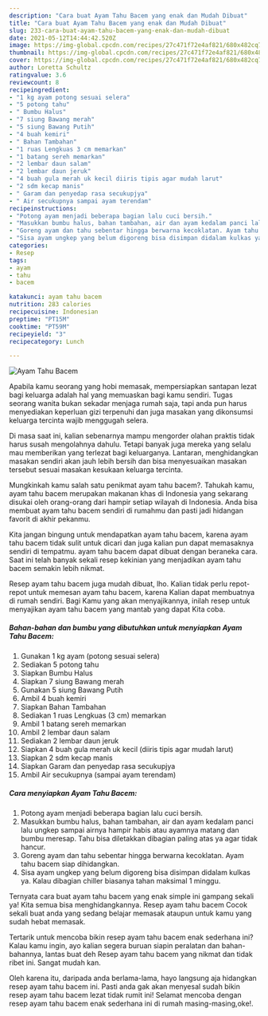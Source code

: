 ```yaml
---
description: "Cara buat Ayam Tahu Bacem yang enak dan Mudah Dibuat"
title: "Cara buat Ayam Tahu Bacem yang enak dan Mudah Dibuat"
slug: 233-cara-buat-ayam-tahu-bacem-yang-enak-dan-mudah-dibuat
date: 2021-05-12T14:44:42.520Z
image: https://img-global.cpcdn.com/recipes/27c471f72e4af821/680x482cq70/ayam-tahu-bacem-foto-resep-utama.jpg
thumbnail: https://img-global.cpcdn.com/recipes/27c471f72e4af821/680x482cq70/ayam-tahu-bacem-foto-resep-utama.jpg
cover: https://img-global.cpcdn.com/recipes/27c471f72e4af821/680x482cq70/ayam-tahu-bacem-foto-resep-utama.jpg
author: Loretta Schultz
ratingvalue: 3.6
reviewcount: 8
recipeingredient:
- "1 kg ayam potong sesuai selera"
- "5 potong tahu"
- " Bumbu Halus"
- "7 siung Bawang merah"
- "5 siung Bawang Putih"
- "4 buah kemiri"
- " Bahan Tambahan"
- "1 ruas Lengkuas 3 cm memarkan"
- "1 batang sereh memarkan"
- "2 lembar daun salam"
- "2 lembar daun jeruk"
- "4 buah gula merah uk kecil diiris tipis agar mudah larut"
- "2 sdm kecap manis"
- " Garam dan penyedap rasa secukupjya"
- " Air secukupnya sampai ayam terendam"
recipeinstructions:
- "Potong ayam menjadi beberapa bagian lalu cuci bersih."
- "Masukkan bumbu halus, bahan tambahan, air dan ayam kedalam panci lalu ungkep sampai airnya hampir habis atau ayamnya matang dan bumbu meresap. Tahu bisa diletakkan dibagian paling atas ya agar tidak hancur."
- "Goreng ayam dan tahu sebentar hingga berwarna kecoklatan. Ayam tahu bacem siap dihidangkan."
- "Sisa ayam ungkep yang belum digoreng bisa disimpan didalam kulkas ya. Kalau dibagian chiller biasanya tahan maksimal 1 minggu."
categories:
- Resep
tags:
- ayam
- tahu
- bacem

katakunci: ayam tahu bacem 
nutrition: 283 calories
recipecuisine: Indonesian
preptime: "PT15M"
cooktime: "PT59M"
recipeyield: "3"
recipecategory: Lunch

---
```



![Ayam Tahu Bacem](https://img-global.cpcdn.com/recipes/27c471f72e4af821/680x482cq70/ayam-tahu-bacem-foto-resep-utama.jpg)

Apabila kamu seorang yang hobi memasak, mempersiapkan santapan lezat bagi keluarga adalah hal yang memuaskan bagi kamu sendiri. Tugas seorang  wanita bukan sekadar menjaga rumah saja, tapi anda pun harus menyediakan keperluan gizi terpenuhi dan juga masakan yang dikonsumsi keluarga tercinta wajib menggugah selera.

Di masa  saat ini, kalian sebenarnya mampu mengorder olahan praktis tidak harus susah mengolahnya dahulu. Tetapi banyak juga mereka yang selalu mau memberikan yang terlezat bagi keluarganya. Lantaran, menghidangkan masakan sendiri akan jauh lebih bersih dan bisa menyesuaikan masakan tersebut sesuai masakan kesukaan keluarga tercinta. 



Mungkinkah kamu salah satu penikmat ayam tahu bacem?. Tahukah kamu, ayam tahu bacem merupakan makanan khas di Indonesia yang sekarang disukai oleh orang-orang dari hampir setiap wilayah di Indonesia. Anda bisa membuat ayam tahu bacem sendiri di rumahmu dan pasti jadi hidangan favorit di akhir pekanmu.

Kita jangan bingung untuk mendapatkan ayam tahu bacem, karena ayam tahu bacem tidak sulit untuk dicari dan juga kalian pun dapat memasaknya sendiri di tempatmu. ayam tahu bacem dapat dibuat dengan beraneka cara. Saat ini telah banyak sekali resep kekinian yang menjadikan ayam tahu bacem semakin lebih nikmat.

Resep ayam tahu bacem juga mudah dibuat, lho. Kalian tidak perlu repot-repot untuk memesan ayam tahu bacem, karena Kalian dapat membuatnya di rumah sendiri. Bagi Kamu yang akan menyajikannya, inilah resep untuk menyajikan ayam tahu bacem yang mantab yang dapat Kita coba.

<!--inarticleads1-->

##### Bahan-bahan dan bumbu yang dibutuhkan untuk menyiapkan Ayam Tahu Bacem:

1. Gunakan 1 kg ayam (potong sesuai selera)
1. Sediakan 5 potong tahu
1. Siapkan  Bumbu Halus
1. Siapkan 7 siung Bawang merah
1. Gunakan 5 siung Bawang Putih
1. Ambil 4 buah kemiri
1. Siapkan  Bahan Tambahan
1. Sediakan 1 ruas Lengkuas (3 cm) memarkan
1. Ambil 1 batang sereh memarkan
1. Ambil 2 lembar daun salam
1. Sediakan 2 lembar daun jeruk
1. Siapkan 4 buah gula merah uk kecil (diiris tipis agar mudah larut)
1. Siapkan 2 sdm kecap manis
1. Siapkan  Garam dan penyedap rasa secukupjya
1. Ambil  Air secukupnya (sampai ayam terendam)




<!--inarticleads2-->

##### Cara menyiapkan Ayam Tahu Bacem:

1. Potong ayam menjadi beberapa bagian lalu cuci bersih.
1. Masukkan bumbu halus, bahan tambahan, air dan ayam kedalam panci lalu ungkep sampai airnya hampir habis atau ayamnya matang dan bumbu meresap. Tahu bisa diletakkan dibagian paling atas ya agar tidak hancur.
1. Goreng ayam dan tahu sebentar hingga berwarna kecoklatan. Ayam tahu bacem siap dihidangkan.
1. Sisa ayam ungkep yang belum digoreng bisa disimpan didalam kulkas ya. Kalau dibagian chiller biasanya tahan maksimal 1 minggu.




Ternyata cara buat ayam tahu bacem yang enak simple ini gampang sekali ya! Kita semua bisa menghidangkannya. Resep ayam tahu bacem Cocok sekali buat anda yang sedang belajar memasak ataupun untuk kamu yang sudah hebat memasak.

Tertarik untuk mencoba bikin resep ayam tahu bacem enak sederhana ini? Kalau kamu ingin, ayo kalian segera buruan siapin peralatan dan bahan-bahannya, lantas buat deh Resep ayam tahu bacem yang nikmat dan tidak ribet ini. Sangat mudah kan. 

Oleh karena itu, daripada anda berlama-lama, hayo langsung aja hidangkan resep ayam tahu bacem ini. Pasti anda gak akan menyesal sudah bikin resep ayam tahu bacem lezat tidak rumit ini! Selamat mencoba dengan resep ayam tahu bacem enak sederhana ini di rumah masing-masing,oke!.

